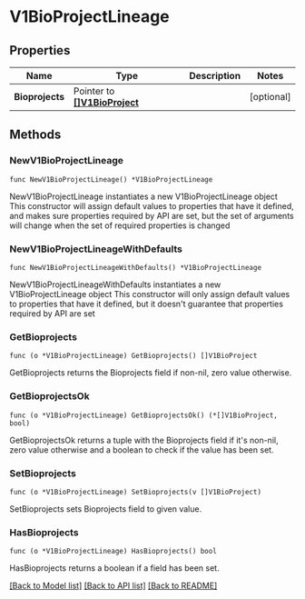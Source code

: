# V1BioProjectLineage

## Properties

Name | Type | Description | Notes
------------ | ------------- | ------------- | -------------
**Bioprojects** | Pointer to [**[]V1BioProject**](V1BioProject.md) |  | [optional] 

## Methods

### NewV1BioProjectLineage

`func NewV1BioProjectLineage() *V1BioProjectLineage`

NewV1BioProjectLineage instantiates a new V1BioProjectLineage object
This constructor will assign default values to properties that have it defined,
and makes sure properties required by API are set, but the set of arguments
will change when the set of required properties is changed

### NewV1BioProjectLineageWithDefaults

`func NewV1BioProjectLineageWithDefaults() *V1BioProjectLineage`

NewV1BioProjectLineageWithDefaults instantiates a new V1BioProjectLineage object
This constructor will only assign default values to properties that have it defined,
but it doesn't guarantee that properties required by API are set

### GetBioprojects

`func (o *V1BioProjectLineage) GetBioprojects() []V1BioProject`

GetBioprojects returns the Bioprojects field if non-nil, zero value otherwise.

### GetBioprojectsOk

`func (o *V1BioProjectLineage) GetBioprojectsOk() (*[]V1BioProject, bool)`

GetBioprojectsOk returns a tuple with the Bioprojects field if it's non-nil, zero value otherwise
and a boolean to check if the value has been set.

### SetBioprojects

`func (o *V1BioProjectLineage) SetBioprojects(v []V1BioProject)`

SetBioprojects sets Bioprojects field to given value.

### HasBioprojects

`func (o *V1BioProjectLineage) HasBioprojects() bool`

HasBioprojects returns a boolean if a field has been set.


[[Back to Model list]](../README.md#documentation-for-models) [[Back to API list]](../README.md#documentation-for-api-endpoints) [[Back to README]](../README.md)



